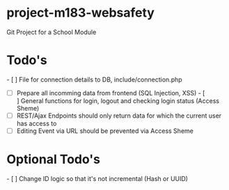 # project-m183-websafety
Git Project for a School Module

# Todo's
- [ ] File for connection details to DB, include/connection.php
- [ ] Prepare all incomming data from frontend (SQL Injection, XSS)
- [ ] General functions for login, logout and checking login status (Access Sheme)
- [ ] REST/Ajax Endpoints should only return data for which the current user has access to
- [ ] Editing Event via URL should be prevented via Access Sheme

# Optional Todo's
- [ ] Change ID logic so that it's not incremental (Hash or UUID)
